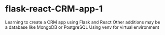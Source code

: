 # flask-react-CRM-app-1

Learning to create a CRM app using Flask and React
Other additions may be a database like MongoDB or PostgreSQL
Using venv for virtual environment